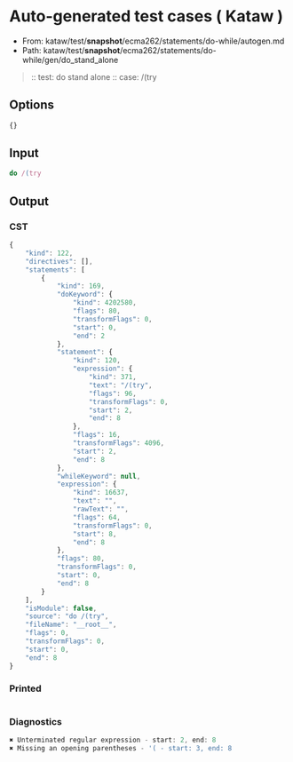 # Auto-generated test cases ( Kataw )
- From: kataw/test/__snapshot__/ecma262/statements/do-while/autogen.md
- Path: kataw/test/__snapshot__/ecma262/statements/do-while/gen/do_stand_alone
> :: test: do stand alone
> :: case: /(try
## Options

`````js
{}
`````
## Input

`````js
do /(try
`````
## Output

### CST

```javascript
{
    "kind": 122,
    "directives": [],
    "statements": [
        {
            "kind": 169,
            "doKeyword": {
                "kind": 4202580,
                "flags": 80,
                "transformFlags": 0,
                "start": 0,
                "end": 2
            },
            "statement": {
                "kind": 120,
                "expression": {
                    "kind": 371,
                    "text": "/(try",
                    "flags": 96,
                    "transformFlags": 0,
                    "start": 2,
                    "end": 8
                },
                "flags": 16,
                "transformFlags": 4096,
                "start": 2,
                "end": 8
            },
            "whileKeyword": null,
            "expression": {
                "kind": 16637,
                "text": "",
                "rawText": "",
                "flags": 64,
                "transformFlags": 0,
                "start": 8,
                "end": 8
            },
            "flags": 80,
            "transformFlags": 0,
            "start": 0,
            "end": 8
        }
    ],
    "isModule": false,
    "source": "do /(try",
    "fileName": "__root__",
    "flags": 0,
    "transformFlags": 0,
    "start": 0,
    "end": 8
}
```

### Printed

```javascript

```

### Diagnostics

```javascript
✖ Unterminated regular expression - start: 2, end: 8
✖ Missing an opening parentheses - '( - start: 3, end: 8

```

